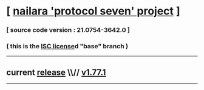 
# [ [nailara 'protocol seven' project](http://nailara.network/) ]

### [ source code version : 21.0754-3642.0 ]

### ( this is the [ISC license](license)d "base" branch )
---
## current [release](https://github.com/taekiten/nailara/releases) \\\\// [v1.77.1](https://github.com/taekiten/nailara/releases/tag/v1.77.1)
---
